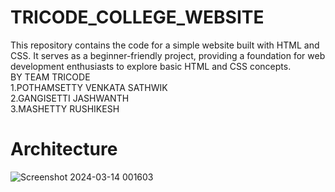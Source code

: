 # TRICODE_COLLEGE_WEBSITE
This repository contains the code for a simple website built with HTML and CSS. It serves as a beginner-friendly project, providing a foundation for web development enthusiasts to explore basic HTML and CSS concepts.<br>
BY TEAM TRICODE<br>
1.POTHAMSETTY VENKATA SATHWIK<br>
2.GANGISETTI JASHWANTH<br>
3.MASHETTY RUSHIKESH<br>

# Architecture
![Screenshot 2024-03-14 001603](https://github.com/Rushikesh505/TRICODE_COLLEGE_WEBSITE/assets/163339393/c3dee3de-3839-4672-b55d-35ff60a0deaa)
